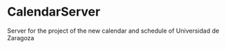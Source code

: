 # CalendarServer
Server for the project of the new calendar and schedule of Universidad de Zaragoza
